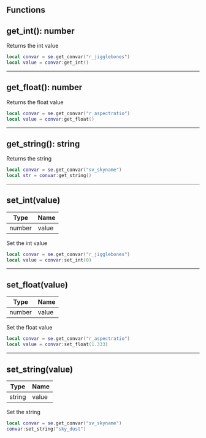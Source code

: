 ## Functions

## **get_int()**: number

Returns the int value
```lua
local convar = se.get_convar("r_jigglebones")
local value = convar:get_int()
```
---

## **get_float()**: number

Returns the float value
```lua
local convar = se.get_convar("r_aspectratio")
local value = convar:get_float()
```
---

## **get_string()**: string

Returns the string
```lua
local convar = se.get_convar("sv_skyname")
local str = convar:get_string()
```
---

## **set_int(value)**
Type | Name
------------ | -------------
number | value

Set the int value
```lua
local convar = se.get_convar("r_jigglebones")
local value = convar:set_int(0)
```
---

## **set_float(value)**
Type | Name
------------ | -------------
number | value

Set the float value
```lua
local convar = se.get_convar("r_aspectratio")
local value = convar:set_float(1.333)
```
---

## **set_string(value)**
Type | Name
------------ | -------------
string | value

Set the string
```lua
local convar = se.get_convar("sv_skyname")
convar:set_string("sky_dust")
```